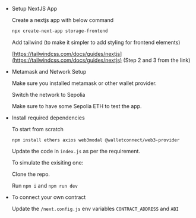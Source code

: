 - Setup NextJS App
    
    Create a nextjs app with below command
    
    ```bash
    npx create-next-app storage-frontend
    ```
    
    Add tailwind (to make it simpler to add styling for frontend elements)
    
    [https://tailwindcss.com/docs/guides/nextjs](https://tailwindcss.com/docs/guides/nextjs) (Step 2 and 3 from the link)


- Metamask and Network Setup
    
    Make sure you installed metamask or other wallet provider.
    
    Switch the network to Sepolia
    
    Make sure to have some Sepolia ETH to test the app.

- Install required dependencies

    To start from scratch

    `npm install ethers axios web3modal @walletconnect/web3-provider`

    Update the code in `index.js` as per the requirement.

    
    To simulate the exisiting one:

    Clone the repo.

    Run `npm i` and `npm run dev`


- To connect your own contract

    Update the `/next.config.js` env variables `CONTRACT_ADDRESS` and `ABI`
